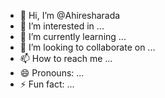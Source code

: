 - 👋 Hi, I’m @Ahiresharada
- 👀 I’m interested in ...
- 🌱 I’m currently learning ...
- 💞️ I’m looking to collaborate on ...
- 📫 How to reach me ...
- 😄 Pronouns: ...
- ⚡ Fun fact: ...

<!---
Ahiresharada/Ahiresharada is a ✨ special ✨ repository because its `README.md` (this file) appears on your GitHub profile.
You can click the Preview link to take a look at your changes.
--->
